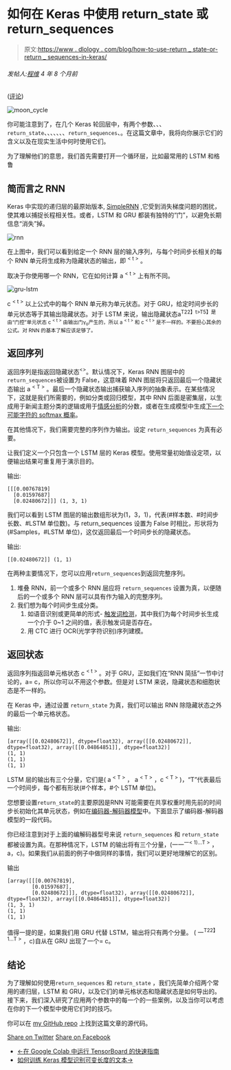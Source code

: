 # 如何在 Keras 中使用 return_state 或 return_sequences

> 原文:[https://www . dlology . com/blog/how-to-use-return _ state-or-return _ sequences-in-keras/](https://www.dlology.com/blog/how-to-use-return_state-or-return_sequences-in-keras/)

###### 发帖人:[程维](/blog/author/Chengwei/) 4 年 8 个月前

([评论](/blog/how-to-use-return_state-or-return_sequences-in-keras/#disqus_thread))

![moon_cycle](../Images/b22d5bc667805d5b965797a61375221e.png)

你可能注意到了，在几个 Keras 轮回层中，有两个参数<g class="gr_ gr_88 gr-alert gr_gramm gr_inline_cards gr_run_anim Punctuation only-del replaceWithoutSep" id="88" data-gr-id="88">、</g>、、`return_state`、<g class="gr_ gr_88 gr-alert gr_gramm gr_inline_cards gr_disable_anim_appear Punctuation only-del replaceWithoutSep" id="88" data-gr-id="88">、<g class="gr_ gr_90 gr-alert gr_gramm gr_inline_cards gr_run_anim Style replaceWithoutSep" id="90" data-gr-id="90">、</g>、<g class="gr_ gr_92 gr-alert gr_gramm gr_inline_cards gr_run_anim Style multiReplace" id="92" data-gr-id="92">、<g class="gr_ gr_90 gr-alert gr_gramm gr_inline_cards gr_disable_anim_appear Style replaceWithoutSep" id="90" data-gr-id="90">、</g>、`return_sequences`、<g class="gr_ gr_92 gr-alert gr_gramm gr_inline_cards gr_disable_anim_appear Style multiReplace" id="92" data-gr-id="92">。在这篇文章中，我将向你展示它们的含义以及在现实生活中何时使用它们。</g></g></g>

为了理解他们的意思，我们首先需要打开一个循环层，比如最常用的 LSTM 和格鲁

## 简而言之 RNN

Keras 中实现的递归层的最原始版本, [SimpleRNN](https://keras.io/layers/recurrent/#simplernn) ,它受到消失梯度问题的困扰，使其难以捕捉长程相关性。或者，LSTM 和 GRU 都装有独特的“门”，以避免长期信息“消失”掉。

![rnn](../Images/fa5f753d7ea9d6da433588e0ece02125.png)

在上图中，我们可以看到给定一个 RNN 层的输入序列，与每个时间步长相关的每个 RNN 单元将生成称为隐藏状态的输出，即 <sup>< t ></sup> 。

取决于你使用哪一个 RNN，它在如何计算 a <sup>< t ></sup> 上有所不同。

![gru-lstm](../Images/97b20a21cb03c2cf925e5e082697cf2f.png)

c <sup>< t ></sup> 以上公式中的每个 RNN 单元称为单元状态。对于 GRU，给定时间步长的单元状态等于其输出隐藏状态。对于 LSTM 来说，输出隐藏状态a<sup>T22】t>T5】是由“门控”单元状态 c <sup>< t ></sup> 由输出门γ<sub>o</sub>产生的，所以 a <sup>< t ></sup> 和 c <sup>< t ></sup> 是不一样的。不要担心其余的公式。对 RNN 的基本了解应该足够了。</sup>

## 返回序列

返回序列是指返回隐藏状态<sup><></sup>。默认情况下，Keras RNN 图层中的<g class="gr_ gr_98 gr-alert gr_gramm gr_inline_cards gr_run_anim Style multiReplace" id="98" data-gr-id="98">`return_sequences`<g class="gr_ gr_98 gr-alert gr_gramm gr_inline_cards gr_disable_anim_appear Style multiReplace" id="98" data-gr-id="98">被</g>设置为 False，这意味着 RNN 图层将只返回最后一个隐藏状态输出 a <sup>< T ></sup> 。最后一个隐藏状态输出捕获输入序列的抽象表示。在某些情况下，这就是我们所需要的，例如分类或回归模型，其中 RNN 后面是密集层，以生成用于新闻主题分类的逻辑或用于[情感分析](https://www.dlology.com/blog/tutorial-chinese-sentiment-analysis-with-hotel-review-data/)的分数，或者在生成模型中生成[下一个可能字符的 softmax 概率](https://www.dlology.com/blog/how-to-generate-realistic-yelp-restaurant-reviews-with-keras/)。</g>

在其他情况下，我们需要完整的序列作为输出。<g class="gr_ gr_75 gr-alert gr_gramm gr_inline_cards gr_run_anim Style multiReplace" id="75" data-gr-id="75">设定</g> `return_sequences` <g class="gr_ gr_75 gr-alert gr_gramm gr_inline_cards gr_disable_anim_appear Style multiReplace" id="75" data-gr-id="75">为</g>真有必要。

让我们定义一个只包含一个 LSTM 层的 Keras 模型。使用常量初始值设定项，以便输出结果可重复用于演示目的。

输出:

```
[[[0.00767819]
  [0.01597687]
  [0.02480672]]] (1, 3, 1)
```

我们可以看到 LSTM 图层的输出数组形状为(1，3，1)，代表(#样本数、#时间步长数、#LSTM 单位数)。与 return_sequences 设置为 False 时相比，形状将为 (#Samples，#LSTM 单位)，这仅返回最后一个时间步长的隐藏状态。

输出:

```
[[0.02480672]] (1, 1)
```

在两种主要情况下，您可以应用<g class="gr_ gr_102 gr-alert gr_gramm gr_inline_cards gr_run_anim Style multiReplace" id="102" data-gr-id="102">`return_sequences`<g class="gr_ gr_102 gr-alert gr_gramm gr_inline_cards gr_disable_anim_appear Style multiReplace" id="102" data-gr-id="102">到</g>返回完整序列。</g>

1.  堆叠 RNN，前一个或多个 RNN 层应<g class="gr_ gr_72 gr-alert gr_gramm gr_inline_cards gr_run_anim Style multiReplace" id="72" data-gr-id="72">将</g> `return_sequences` <g class="gr_ gr_72 gr-alert gr_gramm gr_inline_cards gr_disable_anim_appear Style multiReplace" id="72" data-gr-id="72">设置为</g>真，以便随后的一个或多个 RNN 层可以具有作为输入的完整序列。
2.  我们想为每个时间步生成分类。
    1.  如语音识别或更简单的形式- [触发词检测](https://www.dlology.com/blog/how-to-do-real-time-trigger-word-detection-with-keras/)，其中我们为每个时间步长生成一个介于 0~1 之间的值，表示触发词是否存在。
    2.  用 CTC 进行 OCR(光学字符识别)序列建模。

## 返回状态

返回序列指返回单元格状态 c <sup>< t ></sup> 。对于 GRU，正如我们在“RNN 简括”一节中讨论的，a<sup><t></sup>= c<sup><t></sup>，所以你可以不用这个参数。但是对 LSTM 来说，隐藏状态和细胞状态是不一样的。

在 Keras 中，通过<g class="gr_ gr_71 gr-alert gr_gramm gr_inline_cards gr_run_anim Style multiReplace" id="71" data-gr-id="71">设置</g> `return_state` <g class="gr_ gr_71 gr-alert gr_gramm gr_inline_cards gr_disable_anim_appear Style multiReplace" id="71" data-gr-id="71">为</g>真，我们可以输出 RNN 除隐藏状态之外的最后一个单元格状态。

输出:

```
[array([[0.02480672]], dtype=float32), array([[0.02480672]], dtype=float32), array([[0.04864851]], dtype=float32)]
(1, 1)
(1, 1)
(1, 1)
```

LSTM 层的输出有三个分量，它们是( a <sup>< T ></sup> ， a <sup>< T ></sup> ，c <sup>< T ></sup> )，“T”代表最后一个时间步，每个都有形状(#个样本，#个 LSTM 单位)。

您想要设置<g class="gr_ gr_83 gr-alert gr_gramm gr_inline_cards gr_run_anim Style multiReplace" id="83" data-gr-id="83">`return_state`<g class="gr_ gr_83 gr-alert gr_gramm gr_inline_cards gr_disable_anim_appear Style multiReplace" id="83" data-gr-id="83">的主要原因是</g>RNN 可能需要在共享权重时用先前的时间步长初始化其单元状态，例如在[编码器-解码器模型](https://blog.keras.io/a-ten-minute-introduction-to-sequence-to-sequence-learning-in-keras.html)中。下面显示了编码器-解码器模型的一段代码。</g>

你已经注意到对于上面的编解码器型号<g class="gr_ gr_77 gr-alert gr_gramm gr_inline_cards gr_run_anim Style multiReplace" id="77" data-gr-id="77">来说</g> `return_sequences` <g class="gr_ gr_78 gr-alert gr_gramm gr_inline_cards gr_run_anim Style multiReplace" id="78" data-gr-id="78"><g class="gr_ gr_77 gr-alert gr_gramm gr_inline_cards gr_disable_anim_appear Style multiReplace" id="77" data-gr-id="77">和</g></g> `return_state` <g class="gr_ gr_78 gr-alert gr_gramm gr_inline_cards gr_disable_anim_appear Style multiReplace" id="78" data-gr-id="78">都被</g>设置为真。在那种情况下，LSTM 的输出将有三个分量，(一一<sup>一< 1)...T ></sup> ，a<sup><T></sup>，c<sup><T></sup>)。如果我们从前面的例子中做同样的事情，我们可以更好地理解它的区别。

输出

```
[array([[[0.00767819],
        [0.01597687],
        [0.02480672]]], dtype=float32), array([[0.02480672]], dtype=float32), array([[0.04864851]], dtype=float32)]
(1, 3, 1)
(1, 1)
(1, 1)
```

值得一提的是，如果我们用 GRU 代替 LSTM，输出将只有两个分量。 ( 一<sup>T22】1...T ></sup> ，c<sup><T></sup>)自从在 GRU 出现了一个<sup><T></sup>= c<sup><T></sup>。

## 结论

为了理解如何使用`return_sequences` <g class="gr_ gr_76 gr-alert gr_gramm gr_inline_cards gr_run_anim Style multiReplace" id="76" data-gr-id="76"><g class="gr_ gr_74 gr-alert gr_gramm gr_inline_cards gr_run_anim Style multiReplace" id="74" data-gr-id="74">和</g></g> `return_state` <g class="gr_ gr_76 gr-alert gr_gramm gr_inline_cards gr_disable_anim_appear Style multiReplace" id="76" data-gr-id="76">，</g>我们先简单介绍两个常用的递归层，LSTM 和 GRU，以及它们的单元格状态和隐藏状态是如何导出的。接下来，我们深入研究了应用两个参数中的每一个的一些案例，以及当你可以考虑在你的下一个模型中使用它们时的技巧。

你可以在 [my GitHub repo](https://github.com/Tony607/Keras-RNN-return) 上找到这篇文章的源代码。

[Share on Twitter](https://twitter.com/intent/tweet?url=https%3A//www.dlology.com/blog/how-to-use-return_state-or-return_sequences-in-keras/&text=How%20to%20use%20return_state%20or%20return_sequences%20in%20Keras) [Share on Facebook](https://www.facebook.com/sharer/sharer.php?u=https://www.dlology.com/blog/how-to-use-return_state-or-return_sequences-in-keras/)

*   [←在 Google Colab 中运行 TensorBoard 的快速指南](/blog/quick-guide-to-run-tensorboard-in-google-colab/)
*   [如何训练 Keras 模型识别可变长度的文本→](/blog/how-to-train-a-keras-model-to-recognize-variable-length-text/)